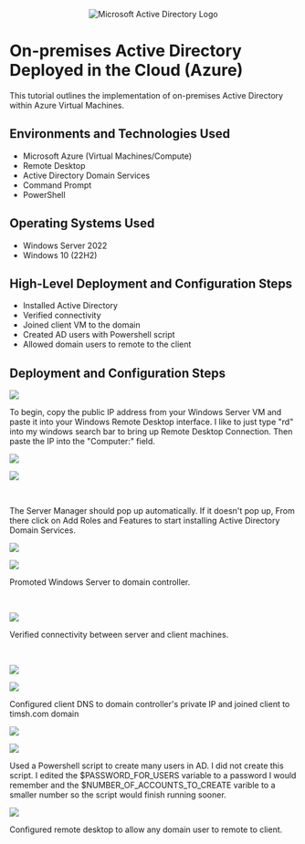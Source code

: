 
<p align="center">
<img src="https://i.imgur.com/pU5A58S.png" alt="Microsoft Active Directory Logo"/>
</p>

<h1>On-premises Active Directory Deployed in the Cloud (Azure)</h1>
This tutorial outlines the implementation of on-premises Active Directory within Azure Virtual Machines.<br />


<h2>Environments and Technologies Used</h2>

- Microsoft Azure (Virtual Machines/Compute)
- Remote Desktop
- Active Directory Domain Services
- Command Prompt
- PowerShell

<h2>Operating Systems Used </h2>

- Windows Server 2022
- Windows 10 (22H2)

<h2>High-Level Deployment and Configuration Steps</h2>

- Installed Active Directory
- Verified connectivity
- Joined client VM to the domain
- Created AD users with Powershell script
- Allowed domain users to remote to the client


<h2>Deployment and Configuration Steps</h2>

<p>
<img src="https://github.com/timsherrell/configure-ad/assets/144177449/dfd44420-a79c-434e-be79-b5294a86c34f"/>
</p>
<p>
To begin, copy the public IP address from your Windows Server VM and paste it into your Windows Remote Desktop interface. I like to just type "rd" into my windows search bar to bring up Remote Desktop Connection. Then paste the IP into the "Computer:" field. 
</p>
<p>
<img src="https://github.com/timsherrell/configure-ad/assets/144177449/68f7a327-2a8c-40ac-b7b6-02bdb0ea8395" />
</p>
<p>
  <img src="https://github.com/timsherrell/configure-ad/assets/144177449/98b958ff-297f-4e02-b23d-802f80555eb7" />
</p>
<br />
<p>
  The Server Manager should pop up automatically. If it doesn't pop up,  From there click on Add Roles and Features to start installing Active Directory Domain Services. 
</p>
<p>
  <img src="https://github.com/timsherrell/configure-ad/assets/144177449/ffb2414a-ce4d-4f25-8930-0a6192c5f7e0" />
</p>

<p>
<img src="https://github.com/timsherrell/configure-ad/assets/144177449/a0c52b6a-4c05-4616-924b-4bbcd78d5815"/>
</p>
<p>
Promoted Windows Server to domain controller.
</p>
<br />

<p>
  <img src="https://github.com/timsherrell/configure-ad/assets/144177449/df475e20-a740-4bbb-8d0c-6249bf0a5351" />
</p>
<p>
  Verified connectivity between server and client machines.
</p>
<br />

<p>
  <img src="https://github.com/timsherrell/configure-ad/assets/144177449/4ecaf563-8db9-472a-aa15-37d0611f635b" />
</p>
<p>
  <img src="https://github.com/timsherrell/configure-ad/assets/144177449/48a8ba4d-6978-4546-a488-26dfbefd06eb" />
</p>
<p>
  Configured client DNS to domain controller's private IP and joined client to timsh.com domain 
</p>

<p>
  <img src="https://github.com/timsherrell/configure-ad/assets/144177449/13e953f3-6aaf-470f-81db-514b7b7c17da" />
</p>
<p>
  <img src="https://github.com/timsherrell/configure-ad/assets/144177449/fa49ba45-18fc-4f9d-a1e7-58bc1da1739f" />
</p>
<p>
  Used a Powershell script to create many users in AD. I did not create this script. I edited the $PASSWORD_FOR_USERS variable to a password I would remember and the $NUMBER_OF_ACCOUNTS_TO_CREATE varible to a smaller number so the script would finish running sooner.   
</p>

<p>
  <img src="https://github.com/timsherrell/configure-ad/assets/144177449/e7ef3f3d-6273-4901-b04d-a54a721ee565" />
</p>
<p>
  Configured remote desktop to allow any domain user to remote to client. 
</p>

